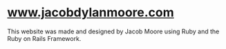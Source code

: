 # www.jacobdylanmoore.com

This website was made and designed by Jacob Moore using Ruby
and the Ruby on Rails Framework.
